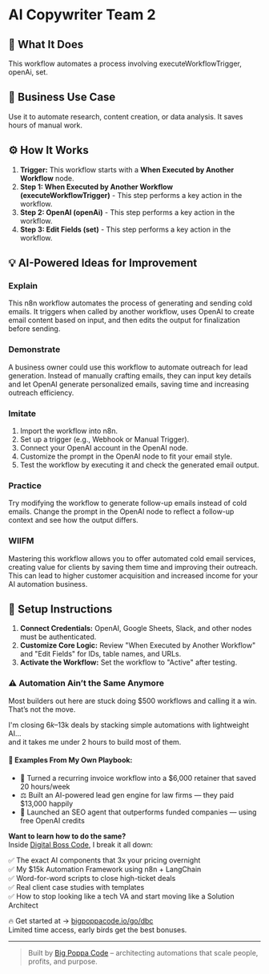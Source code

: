 # AI Copywriter Team   2

## 🚀 What It Does
This workflow automates a process involving executeWorkflowTrigger, openAi, set.

## 💼 Business Use Case
Use it to automate research, content creation, or data analysis. It saves hours of manual work.

## ⚙️ How It Works
1.  **Trigger:** This workflow starts with a **When Executed by Another Workflow** node.
2. **Step 1: When Executed by Another Workflow (executeWorkflowTrigger)** - This step performs a key action in the workflow.
3. **Step 2: OpenAI (openAi)** - This step performs a key action in the workflow.
4. **Step 3: Edit Fields (set)** - This step performs a key action in the workflow.

## 💡 AI-Powered Ideas for Improvement
### Explain
This n8n workflow automates the process of generating and sending cold emails. It triggers when called by another workflow, uses OpenAI to create email content based on input, and then edits the output for finalization before sending.

### Demonstrate
A business owner could use this workflow to automate outreach for lead generation. Instead of manually crafting emails, they can input key details and let OpenAI generate personalized emails, saving time and increasing outreach efficiency.

### Imitate
1. Import the workflow into n8n.
2. Set up a trigger (e.g., Webhook or Manual Trigger).
3. Connect your OpenAI account in the OpenAI node.
4. Customize the prompt in the OpenAI node to fit your email style.
5. Test the workflow by executing it and check the generated email output.

### Practice
Try modifying the workflow to generate follow-up emails instead of cold emails. Change the prompt in the OpenAI node to reflect a follow-up context and see how the output differs.

### WIIFM
Mastering this workflow allows you to offer automated cold email services, creating value for clients by saving them time and improving their outreach. This can lead to higher customer acquisition and increased income for your AI automation business.

## 🔧 Setup Instructions
1. **Connect Credentials:** OpenAI, Google Sheets, Slack, and other nodes must be authenticated.
2. **Customize Core Logic:** Review "When Executed by Another Workflow" and "Edit Fields" for IDs, table names, and URLs.
3. **Activate the Workflow:** Set the workflow to "Active" after testing.

### ⚠️ Automation Ain’t the Same Anymore

Most builders out here are stuck doing $500 workflows and calling it a win.  
That’s not the move.  

I'm closing $6k–$13k deals by stacking simple automations with lightweight AI...  
and it takes me under 2 hours to build most of them.

#### 🧠 Examples From My Own Playbook:
- 🔁 Turned a recurring invoice workflow into a $6,000 retainer that saved 20 hours/week  
- ⚖️ Built an AI-powered lead gen engine for law firms — they paid $13,000 happily  
- 🚀 Launched an SEO agent that outperforms funded companies — using free OpenAI credits  

**Want to learn how to do the same?**  
Inside [Digital Boss Code](https://bigpoppacode.io/go/dbc), I break it all down:

✅ The exact AI components that 3x your pricing overnight  
✅ My $15k Automation Framework using n8n + LangChain  
✅ Word-for-word scripts to close high-ticket deals  
✅ Real client case studies with templates  
✅ How to stop looking like a tech VA and start moving like a Solution Architect  

🔥 Get started at → [bigpoppacode.io/go/dbc](https://bigpoppacode.io/go/dbc)  
Limited time access, early birds get the best bonuses.

---
> Built by [Big Poppa Code](https://bigpoppacode.io) – architecting automations that scale people, profits, and purpose.

